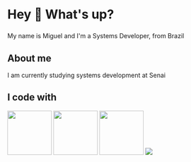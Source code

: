 <h1 align="left">Hey 👋 What's up?</h1>

###

<p align="left">My name is Miguel and I'm a Systems Developer, from Brazil</p>

###

<h2 align="left">About me</h2>
<p align="left">I am currently studying systems development at Senai</p>

###

###

<h2 align="left">I code with</h2>
<p><img src="https://cdn.jsdelivr.net/gh/devicons/devicon@latest/icons/java/java-original.svg" width="100"/> <img src="https://cdn.jsdelivr.net/gh/devicons/devicon@latest/icons/javascript/javascript-plain.svg" width="100"/> 
<img src="https://cdn.jsdelivr.net/gh/devicons/devicon@latest/icons/html5/html5-plain.svg"width="100"/>
<img src="https://cdn.jsdelivr.net/gh/devicons/devicon@latest/icons/css3/css3-original.svg"/> 
</p>




          

###
###
